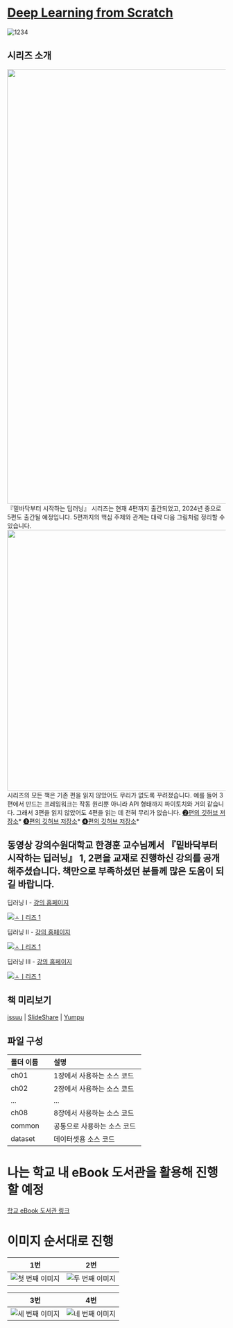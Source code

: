 # [Deep Learning from Scratch](https://github.com/WegraLee/deep-learning-from-scratch)
![1234](https://github.com/user-attachments/assets/f6128a33-6b6f-4b3c-acc5-48ac861e11bc)

## 시리즈 소개
<a href="https://github.com/WegraLee/deep-learning-from-scratch-3/blob/master/%EB%B0%91%EB%B0%94%EB%8B%A5%20%EC%8B%9C%EB%A6%AC%EC%A6%88%20%EC%86%8C%EA%B0%9C.pdf"><img src="https://github.com/WegraLee/deep-learning-from-scratch-3/blob/master/%EB%B0%91%EB%B0%94%EB%8B%A5%20%EC%8B%9C%EB%A6%AC%EC%A6%88%20%EC%86%8C%EA%B0%9C.png" width=1000></a>『밑바닥부터 시작하는 딥러닝』 시리즈는 현재 4편까지 출간되었고, 2024년 중으로 5편도 출간될 예정입니다. 5편까지의 핵심 주제와 관계는 대략 다음 그림처럼 정리할 수 있습니다.<img src="https://github.com/WegraLee/deep-learning-from-scratch-4/blob/master/series overview.png" width="600">
시리즈의 모든 책은 기존 편을 읽지 않았어도 무리가 없도록 꾸려졌습니다. 예를 들어 3편에서 만드는 프레임워크는 작동 원리뿐 아니라 API 형태까지 파이토치와 거의 같습니다. 그래서 3편을 읽지 않았어도 4편을 읽는 데 전혀 무리가 없습니다. 
[❷편의 깃허브 저장소](https://github.com/WegraLee/deep-learning-from-scratch-2)* 
[❸편의 깃허브 저장소](https://github.com/WegraLee/deep-learning-from-scratch-3)* 
[❹편의 깃허브 저장소](https://github.com/WegraLee/deep-learning-from-scratch-4)*

## 동영상 강의수원대학교 한경훈 교수님께서 『밑바닥부터 시작하는 딥러닝』 1, 2편을 교재로 진행하신 강의를 공개해주셨습니다. 책만으로 부족하셨던 분들께 많은 도움이 되길 바랍니다.
딥러닝 I - [강의 홈페이지](https://sites.google.com/site/kyunghoonhan/deep-learning-i)  

[![ㅅㅣ리즈 1](https://img.youtube.com/vi/8Gpa_pdHrPE/0.jpg)](https://www.youtube.com/watch?v=8Gpa_pdHrPE&list=PLBiQZMT3oSxW1RS1hn2jWBgswh0nlcgQZ)  

딥러닝 II - [강의 홈페이지](https://sites.google.com/site/kyunghoonhan/deep-learning-ii)  

[![ㅅㅣ리즈 1](https://img.youtube.com/vi/5fwD1p9ymx8/0.jpg)](https://www.youtube.com/watch?v=5fwD1p9ymx8&list=PLBiQZMT3oSxXNGcmAwI7vzh2LzwcwJpxU)  

딥러닝 III - [강의 홈페이지](https://sites.google.com/site/kyunghoonhan/deep-learning-iii)  

[![ㅅㅣ리즈 1](https://img.youtube.com/vi/kIobK76on3s/0.jpg)](https://www.youtube.com/watch?v=kIobK76on3s&list=PLBiQZMT3oSxV3RxoFgNcUNV4R7AlvUMDx)  


## 책 미리보기
[issuu](https://issuu.com/hanbit.co.kr/docs/____________________________________38d0e6451f0ddf) | [SlideShare](http://www.slideshare.net/wegra/ss-70456623) | [Yumpu](https://www.yumpu.com/xx/document/view/56594155/-)

## 파일 구성

|폴더 이름 |설명                         |
|:--        |:--                          |
|ch01       |1장에서 사용하는 소스 코드 |
|ch02       |2장에서 사용하는 소스 코드    |
|...        |...                          |
|ch08       |8장에서 사용하는 소스 코드    |
|common     |공통으로 사용하는 소스 코드  |
|dataset    |데이터셋용 소스 코드 |


# 나는 학교 내 eBook 도서관을 활용해 진행할 예정
[학교 eBook 도서관 링크](https://lib.kku.ac.kr/#/er/ebook)

# 이미지 순서대로 진행

| 1번                             | 2번                          |
|------------------------------------------|-------------------------------------------|
| ![첫 번째 이미지](https://github.com/user-attachments/assets/0cb33dce-21bd-4967-83aa-7a269f4ed4ad) | ![두 번째 이미지](https://github.com/user-attachments/assets/159ae374-a11b-4b48-b2d5-f9edc28559fa) |

| 3번                         | 4번                             |
|------------------------------------------|-------------------------------------------|
| ![세 번째 이미지](https://github.com/user-attachments/assets/8a5f53b2-5e4a-43c9-a125-545bd8a0dec9) | ![네 번째 이미지](https://github.com/user-attachments/assets/0026e3cf-6061-44c2-84c6-f2fdd694624d) |


